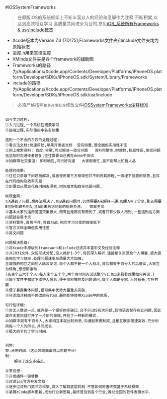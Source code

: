 #iOSSystemFrameworks


>在原版iOS的系统框架上不断丰富众人的经验和见解作为注释,不断积累,以达到高效相互学习,高质量共同进步为目的,参见[iOS_系统所有Frameworks & usr/include概览](http://www.jianshu.com/p/6d371e7fb627)


- Xcode版本为Version 7.3 (7D175);Frameworks文件夹和include文件夹均为原始状态
- 进度.h用来掌控进度
- XMinds文件夹是各个framework的辅助图
- Frameworks的路径为/Applications/Xcode.app/Contents/Developer/Platforms/iPhoneOS.platform/Developer/SDKs/iPhoneOS.sdk/System/Library/Frameworks
- include的路径为/Applications/Xcode.app/Contents/Developer/Platforms/iPhoneOS.platform/Developer/SDKs/iPhoneOS.sdk/usr/include


>必须严格按照`相关开发标准`修改文件[iOSSystemFrameworks注释标准](http://www.jianshu.com/p/59e1e7d3e5f8)


```

如今学习过程:
①入门过程,一个系统性概要学习
②运用过程,实际使用中各有侧重

遇到一个不会的东西的处理过程:
①看方法文档:快速帮助,苹果开发者文档  没有侧重,很全面但实用性不佳
②网上搜索资料: 百度,谷歌,可以解决一部分问题   资料完整性,时效性,权威性弱,发现问题无法及时沟通作者修复,往往需要自己再在demo中测试
③QQ群等社交渠道: 即时响应,同行好沟通   大家都很忙,能不能帮上忙看人品

处理的结果:
①往往只求眼下问题被解决,或者使用第三方框架但并不明白其原理,一直埋下位置的隐患,且存在代码结构及效率问题
②即便自己愿意花费时间去深究,时间成本和效率也是问题.

纵观全局:
①A遇到了问题,想办法解决了,但B遇到问题时,仍然需要A来解释一通,如果A写了分享,那还需要B恰好能联系到A,且A尚未忘记问题的处理办法.   效率不高
②基本大家的运用范围交集很大,而有些是都没有用到了,或者只有少数人用到,一旦遇到这方面问题就容易卡壳
③资料繁多,良莠不齐,各自为战,相互学习分享的效率低下
④官方文档全面但实用性差
⑤英文问题

问题解决思路:
①将Xcode中原版的framework和iclude过滤并丰富中文及经验注释
②共2831文件,众包形式分配,没人维护1~3个,将其深入解析,连接相关资源及个人博客,极大提高相互学习效率.处理问题速率及质量大大加强,
且增强的相互之间的人脉及友谊.每个人都不是一个人战斗,背后都有千百号人的后备军,大家互为犄角,想想都激动.
(先凑个五六十个人,每人来个五十个,两个月时间先试试整个v1.0出来看看效果如何再说.)
③每个文件中都留下维护人信息,便于资料推荐及问题询问,每个人都是专家.人各有长,互补共赢.
④便于暴露集体问题,便可集中优势力量重点突破.
⑤只添加注释而不修改原有代码,最终能够替换Xcode中的原版.

可行性环境:
①尚无人做这一点,或许是一个很好的突破口.且不只iOS有次问题,其他语言都存在此问题,因此或许无意间就打开了一片新的领域,开创了一种新的模式.
②QQ群中就有千百号人,大家相互本就比较熟悉,沟通起来更默契,且相互联系便捷高效.充分利用每一个人的所长,共同成长.
③极大的节约了学习时间.


利弊:
弊:占用时间.(这点弊端简直可以忽略不计)
利:
	解决了这么多痛点.

未来设想:
①开发插件一键替换
②过滤ios官方开发文档
③逐步过滤热门第三方框架,深入了解其底层机制.不管如何厉害终究基于系统框架.
④紧跟XCode版本更新,成为行业新思路,最终普及到各个行业,推动全国的软件发展水平.


```





